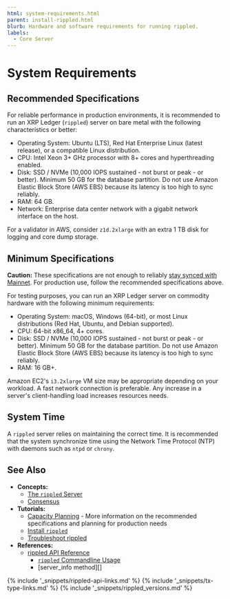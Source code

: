 ```yaml
---
html: system-requirements.html
parent: install-rippled.html
blurb: Hardware and software requirements for running rippled.
labels:
  - Core Server
---
```

# System Requirements

## Recommended Specifications

For reliable performance in production environments, it is recommended to run an XRP Ledger (`rippled`) server on bare metal with the following characteristics or better:

- Operating System: Ubuntu (LTS), Red Hat Enterprise Linux (latest release), or a compatible Linux distribution.
- CPU: Intel Xeon 3+ GHz processor with 8+ cores and hyperthreading enabled.
- Disk: SSD / NVMe (10,000 IOPS sustained - not burst or peak - or better). Minimum 50 GB for the database partition. Do not use Amazon Elastic Block Store (AWS EBS) because its latency is too high to sync reliably.
- RAM: 64 GB.
- Network: Enterprise data center network with a gigabit network interface on the host.

For a validator in AWS, consider `z1d.2xlarge` with an extra 1 TB disk for logging and core dump storage.

## Minimum Specifications

**Caution:** These specifications are not enough to reliably [stay synced with Mainnet](server-doesnt-sync.html). For production use, follow the recommended specifications above.

For testing purposes, you can run an XRP Ledger server on commodity hardware with the following minimum requirements:

- Operating System: macOS, Windows (64-bit), or most Linux distributions (Red Hat, Ubuntu, and Debian supported).
- CPU: 64-bit x86_64, 4+ cores.
- Disk: SSD / NVMe (10,000 IOPS sustained - not burst or peak - or better). Minimum 50 GB for the database partition. Do not use Amazon Elastic Block Store (AWS EBS) because its latency is too high to sync reliably.
- RAM: 16 GB+.

<!-- SPELLING_IGNORE: iops, ntp, x86_64, ec2, nvme -->

Amazon EC2's `i3.2xlarge` VM size may be appropriate depending on your workload. A fast network connection is preferable. Any increase in a server's client-handling load increases resources needs.


## System Time

A `rippled` server relies on maintaining the correct time. It is recommended that the system synchronize time using the Network Time Protocol (NTP) with daemons such as `ntpd` or `chrony`.


## See Also

- **Concepts:**
    - [The `rippled` Server](xrpl-servers.html)
    - [Consensus](consensus.html)
- **Tutorials:**
    - [Capacity Planning](capacity-planning.html) - More information on the recommended specifications and planning for production needs
    - [Install `rippled`](install-rippled.html)
    - [Troubleshoot rippled](troubleshoot-the-rippled-server.html)
- **References:**
    - [rippled API Reference](http-websocket-apis.html)
        - [`rippled` Commandline Usage](commandline-usage.html)
        - [server_info method][]


<!--{# common link defs #}-->
{% include '_snippets/rippled-api-links.md' %}
{% include '_snippets/tx-type-links.md' %}
{% include '_snippets/rippled_versions.md' %}
